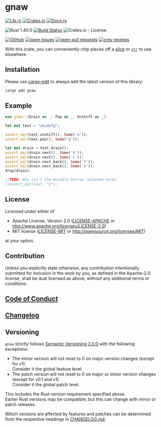 # gnaw

[![Lib.rs](https://img.shields.io/badge/Lib.rs-*-84f)](https://lib.rs/crates/gnaw)
[![Crates.io](https://img.shields.io/crates/v/gnaw)](https://crates.io/crates/gnaw)
[![Docs.rs](https://docs.rs/gnaw/badge.svg)](https://docs.rs/crates/gnaw)

![Rust 1.40.0](https://img.shields.io/static/v1?logo=Rust&label=&message=1.40.0&color=grey)
[![Build Status](https://travis-ci.com/Tamschi/gnaw.svg?branch=unstable)](https://travis-ci.com/Tamschi/gnaw/branches)
![Crates.io - License](https://img.shields.io/crates/l/gnaw/0.0.2)

[![GitHub](https://img.shields.io/static/v1?logo=GitHub&label=&message=%20&color=grey)](https://github.com/Tamschi/gnaw)
[![open issues](https://img.shields.io/github/issues-raw/Tamschi/gnaw)](https://github.com/Tamschi/gnaw/issues)
[![open pull requests](https://img.shields.io/github/issues-pr-raw/Tamschi/gnaw)](https://github.com/Tamschi/gnaw/pulls)
[![crev reviews](https://web.crev.dev/rust-reviews/badge/crev_count/gnaw.svg)](https://web.crev.dev/rust-reviews/crate/gnaw/)

With this crate, you can conveniently chip pieces off a [slice] or [`str`] to use elsewhere.

[slice]: https://doc.rust-lang.org/stable/std/primitive.slice.html
[`str`]: https://doc.rust-lang.org/stable/std/primitive.str.html

## Installation

Please use [cargo-edit](https://crates.io/crates/cargo-edit) to always add the latest version of this library:

```cmd
cargo add gnaw
```

## Example

```rust
use gnaw::{Drain as _, Pop as _, Unshift as _};

let mut text = "abcdefg";

assert_eq!(text.unshift(), Some('a'));
assert_eq!(text.pop(), Some('g'));

let mut drain = text.drain();
assert_eq!(drain.next(), Some('b'));
assert_eq!(drain.next(), Some('c'));
assert_eq!(drain.next_back(), Some('f'));
assert_eq!(drain.next_back(), Some('e'));
drop(drain);

//TODO: Why isn't the mutable borrow released here?
//assert_eq!(text, "d");
```

## License

Licensed under either of

* Apache License, Version 2.0
   ([LICENSE-APACHE](LICENSE-APACHE) or <http://www.apache.org/licenses/LICENSE-2.0>)
* MIT license
   ([LICENSE-MIT](LICENSE-MIT) or <http://opensource.org/licenses/MIT>)

at your option.

## Contribution

Unless you explicitly state otherwise, any contribution intentionally submitted
for inclusion in the work by you, as defined in the Apache-2.0 license, shall be
dual licensed as above, without any additional terms or conditions.

## [Code of Conduct](CODE_OF_CONDUCT.md)

## [Changelog](CHANGELOG.md)

## Versioning

`gnaw` strictly follows [Semantic Versioning 2.0.0](https://semver.org/spec/v2.0.0.html) with the following exceptions:

* The minor version will not reset to 0 on major version changes (except for v1).  
Consider it the global feature level.
* The patch version will not reset to 0 on major or minor version changes (except for v0.1 and v1).  
Consider it the global patch level.

This includes the Rust version requirement specified above.  
Earlier Rust versions may be compatible, but this can change with minor or patch releases.

Which versions are affected by features and patches can be determined from the respective headings in [CHANGELOG.md](CHANGELOG.md).
